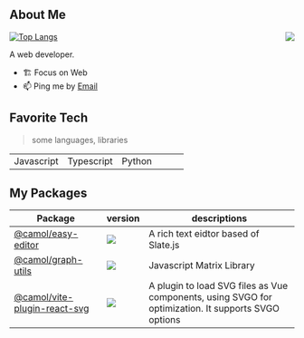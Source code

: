 ## About Me


<img align="right" src="https://github-readme-stats.vercel.app/api?username=kanweiwei&show_icons=true&icon_color=ad0d52&text_color=24292e&bg_color=ffffff&hide_title=true" />

[![Top Langs](https://github-readme-stats.vercel.app/api/top-langs/?username=kanweiwei&layout=compact)](https://github.com/anuraghazra/github-readme-stats)

A web developer.

- 🏗 Focus on Web
- 📫 Ping me by [Email](mailto:kwwnjujlc@sina.com)

## Favorite Tech
> some languages, libraries

| | | | | | |
|--|--|--|--|--|--|
|Javascript | Typescript | Python | | | |

## My Packages
| Package| version | descriptions|
| -- | -- | -- |
| [@camol/easy-editor](https://www.npmjs.com/package/@camol/easy-editor) |  <img src="https://img.shields.io/npm/v/@camol/easy-editor?style=flat-square" /> | A rich text eidtor based of Slate.js |
| [@camol/graph-utils](https://www.npmjs.com/package/@camol/graph-utils) | <img src="https://img.shields.io/npm/v/@camol/graph-utils?style=flat-square" /> | Javascript Matrix Library |
| [@camol/vite-plugin-react-svg](https://www.npmjs.com/package/@camol/vite-plugin-react-svg) | <img src="https://img.shields.io/npm/v/@camol/vite-plugin-react-svg?style=flat-square"/> | A plugin to load SVG files as Vue components, using SVGO for optimization. It supports SVGO options |
